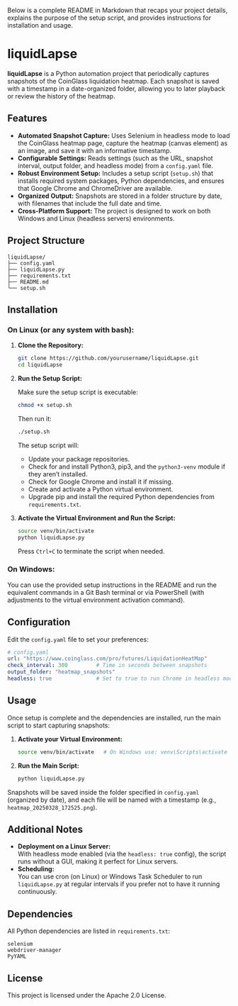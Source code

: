 Below is a complete README in Markdown that recaps your project details, explains the purpose of the setup script, and provides instructions for installation and usage.

# liquidLapse

**liquidLapse** is a Python automation project that periodically captures snapshots of the CoinGlass liquidation heatmap. Each snapshot is saved with a timestamp in a date-organized folder, allowing you to later playback or review the history of the heatmap.

## Features

- **Automated Snapshot Capture:** Uses Selenium in headless mode to load the CoinGlass heatmap page, capture the heatmap (canvas element) as an image, and save it with an informative timestamp.
- **Configurable Settings:** Reads settings (such as the URL, snapshot interval, output folder, and headless mode) from a `config.yaml` file.
- **Robust Environment Setup:** Includes a setup script (`setup.sh`) that installs required system packages, Python dependencies, and ensures that Google Chrome and ChromeDriver are available.
- **Organized Output:** Snapshots are stored in a folder structure by date, with filenames that include the full date and time.
- **Cross-Platform Support:** The project is designed to work on both Windows and Linux (headless servers) environments.

## Project Structure

```
liquidLapse/
├── config.yaml
├── liquidLapse.py
├── requirements.txt
├── README.md
└── setup.sh
```

## Installation

### On Linux (or any system with bash):

1. **Clone the Repository:**

   ```bash
   git clone https://github.com/yourusername/liquidLapse.git
   cd liquidLapse
   ```

2. **Run the Setup Script:**

   Make sure the setup script is executable:
   ```bash
   chmod +x setup.sh
   ```

   Then run it:
   ```bash
   ./setup.sh
   ```

   The setup script will:
   - Update your package repositories.
   - Check for and install Python3, pip3, and the `python3-venv` module if they aren’t installed.
   - Check for Google Chrome and install it if missing.
   - Create and activate a Python virtual environment.
   - Upgrade pip and install the required Python dependencies from `requirements.txt`.

3. **Activate the Virtual Environment and Run the Script:**

   ```bash
   source venv/bin/activate
   python liquidLapse.py
   ```

   Press `Ctrl+C` to terminate the script when needed.

### On Windows:

You can use the provided setup instructions in the README and run the equivalent commands in a Git Bash terminal or via PowerShell (with adjustments to the virtual environment activation command).

## Configuration

Edit the `config.yaml` file to set your preferences:

```yaml
# config.yaml
url: "https://www.coinglass.com/pro/futures/LiquidationHeatMap"
check_interval: 300         # Time in seconds between snapshots
output_folder: "heatmap_snapshots"
headless: true              # Set to true to run Chrome in headless mode
```

## Usage

Once setup is complete and the dependencies are installed, run the main script to start capturing snapshots:

1. **Activate your Virtual Environment:**
   ```bash
   source venv/bin/activate   # On Windows use: venv\Scripts\activate
   ```

2. **Run the Main Script:**
   ```bash
   python liquidLapse.py
   ```

Snapshots will be saved inside the folder specified in `config.yaml` (organized by date), and each file will be named with a timestamp (e.g., `heatmap_20250328_172525.png`).

## Additional Notes

- **Deployment on a Linux Server:**  
  With headless mode enabled (via the `headless: true` config), the script runs without a GUI, making it perfect for Linux servers.
- **Scheduling:**  
  You can use cron (on Linux) or Windows Task Scheduler to run `liquidLapse.py` at regular intervals if you prefer not to have it running continuously.

## Dependencies

All Python dependencies are listed in `requirements.txt`:
```
selenium
webdriver-manager
PyYAML
```

## License

This project is licensed under the Apache 2.0 License.

